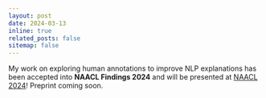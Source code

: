 ```yaml
---
layout: post
date: 2024-03-13
inline: true
related_posts: false
sitemap: false
---
```


My work on exploring human annotations to improve NLP explanations has been
accepted into **NAACL Findings 2024** and will be presented at
[NAACL 2024](https://2024.naacl.org/)!
Preprint coming soon.
